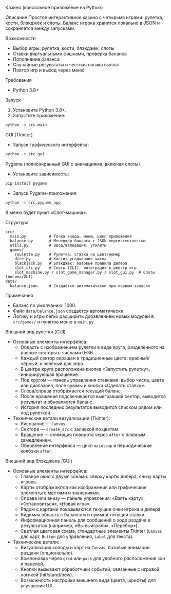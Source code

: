 Казино (консольное приложение на Python)

Описание
Простое интерактивное казино с четырьмя играми: рулетка, кости, блэкджек и слоты. Баланс игрока хранится локально в JSON и сохраняется между запусками.

Возможности
- Выбор игры: рулетка, кости, блэкджек, слоты
- Ставки виртуальными фишками, проверка баланса
- Пополнение баланса
- Случайные результаты и честная логика выплат
- Повтор игр и выход через меню

Требования
- Python 3.8+

Запуск
1) Установите Python 3.8+.
2) Запустите приложение:
```bash
python -m src.main
```

GUI (Tkinter)
- Запуск графического интерфейса:
```bash
python -m src.gui
```

Pygame (полноэкранный GUI с анимациями, включая слоты)
- Установите зависимость:
```bash
pip install pygame
```
- Запуск Pygame-приложения:
```bash
python -m src.pygame_app
```
В меню будет пункт «Слот-машина».

Структура
```
src/
  main.py          # Точка входа, меню, цикл приложения
  balance.py       # Менеджер баланса с JSON-персистентностью
  utils.py         # Ввод/валидация, утилиты
  games/
    roulette.py    # Рулетка: ставка на цвет/номер
    dice.py        # Кости: угадывание числа
    blackjack.py   # Блэкджек: базовые правила дилера
    slot_cli.py    # Слоты (CLI), интеграция в реестр игр
    slot_machine.py / slot_game_manager.py / slot_gui.py  # Слоты (логика/GUI)
data/
  balance.json     # Создаётся автоматически при первом запуске
```

Примечания
- Баланс по умолчанию: 1000.
- Файл `data/balance.json` создаётся автоматически.
- Логику и игры легко расширить добавлением новых модулей в `src/games/` и пунктов меню в `main.py`.

Внешний вид рулетки (GUI)
- Основные элементы интерфейса:
  - Область с изображением рулетки в виде круга, разделённого на равные секторы с числами 0–36.
  - Каждый сектор окрашен в традиционные цвета: красный/чёрный, и зелёный для зеро.
  - В центре круга расположена кнопка «Запустить рулетку», инициирующая вращение.
  - Под кругом — панель управления ставками: выбор числа, цвета или диапазона, поле суммы и кнопка «Сделать ставку».
  - Слева/справа отображается текущий баланс.
  - После вращения подсвечивается выигравший сектор, выводится результат и обновляется баланс.
  - История последних результатов выводится списком рядом или под рулеткой.
- Технические детали визуализации (Tkinter):
  - Рисование — `Canvas`.
  - Сектора — `create_arc` с заливкой по цветам.
  - Вращение — анимация поворота через `after` с плавным замедлением.
  - Обновление интерфейса — цикл `mainloop` и периодические колбэки `after`.

Внешний вид блэкджека (GUI)
- Основные элементы интерфейса:
  - Главное окно с двумя зонами: сверху карты дилера, снизу карты игрока.
  - Карты отображаются как изображения или графические элементы с мастями и значениями.
  - Справа или внизу — панель управления: «Взять карту», «Остановиться», «Новая игра».
  - Рядом с картами показываются текущие очки игрока и дилера.
  - Видимая область с балансом и суммой текущей ставки.
  - Информационная панель для сообщений о ходе раздачи и результатах (например, «Вы выиграли», «Перебор»).
  - Светлая цветовая схема, стандартные элементы Tkinter (`Canvas` для карт, `Button` для управления, `Label` для текста).
- Технические детали:
  - Визуализация колоды и карт на `Canvas`, базовые анимации раздачи (опционально).
  - Компоновка через `grid` или `pack` для удобного расположения зон и панелей.
  - Кнопки вызывают обработчики событий, связанные с игровой логикой (hit/stand/new).
  - Возможность настройки внешнего вида (цвета, шрифты) для улучшения UX.


